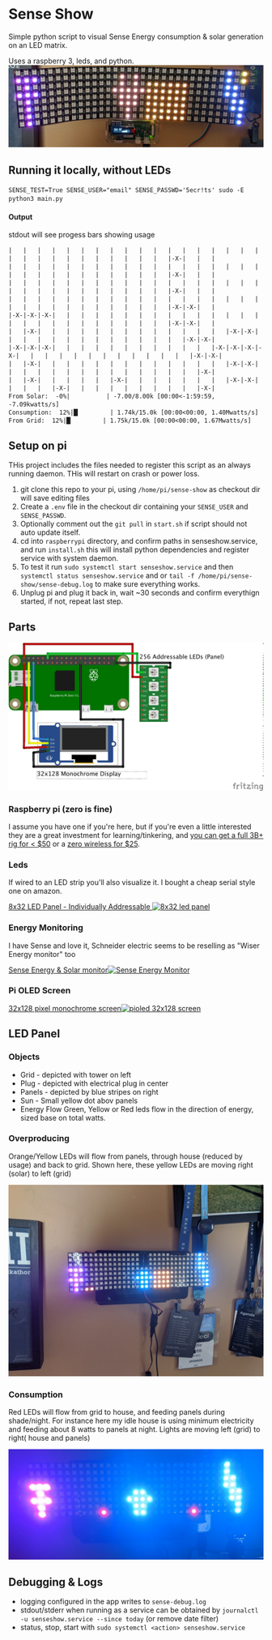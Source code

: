 # Sense Show

Simple python script to visual Sense Energy consumption & solar generation on an LED matrix.

Uses a raspberry 3, leds, and python.
![Picture of led panel, raspberry pi zero w and screen](/assets/overproduce-oled.jpg)

## Running it locally, without LEDs
`SENSE_TEST=True SENSE_USER="email" SENSE_PASSWD='5ecr!ts' sudo -E python3 main.py`

#### Output

stdout will see progess bars showing usage

```
|   |   |   |   |   |   |   |   |   |   |   |   |   |   |   |   |   |   |   |   |   |   |   |   |   |   |   |   |   |-X-|   |   |
|   |   |   |   |   |   |   |   |   |   |   |   |   |   |   |   |   |   |   |   |   |   |   |   |   |   |   |   |   |-X-|   |   |
|   |   |   |   |   |   |   |   |   |   |   |   |   |   |   |   |   |   |   |   |   |   |   |   |   |   |   |   |   |-X-|   |   |
|   |   |   |   |   |   |   |   |   |   |   |   |   |   |   |   |   |   |   |   |   |   |   |   |   |   |   |   |   |-X-|-X-|   |
|-X-|-X-|-X-|   |   |   |   |   |   |   |   |   |   |   |   |   |   |   |   |   |   |   |   |   |   |   |   |   |   |-X-|-X-|   |
|   |-X-|   |   |   |   |   |   |   |   |   |   |   |   |   |-X-|-X-|   |   |   |   |   |   |   |   |   |   |   |   |   |-X-|-X-|
|-X-|-X-|-X-|   |   |   |   |   |   |   |   |   |   |   |-X-|-X-|-X-|-X-|   |   |   |   |   |   |   |   |   |   |   |   |-X-|-X-|
|   |-X-|   |   |   |   |   |   |   |   |   |   |   |   |   |-X-|-X-|   |   |   |   |   |   |   |   |   |   |   |   |   |   |-X-|
|   |-X-|   |   |   |   |   |-X-|   |   |   |   |   |   |   |-X-|-X-|   |   |   |   |-X-|   |   |   |   |   |   |   |   |   |-X-|
From Solar:  -0%|          | -7.00/8.00k [00:00<-1:59:59, -7.09kwatts/s]
Consumption:  12%|█▏        | 1.74k/15.0k [00:00<00:00, 1.40Mwatts/s]
From Grid:  12%|█▏        | 1.75k/15.0k [00:00<00:00, 1.67Mwatts/s]
```

## Setup on pi
THis project includes the files needed to register this script as an always running daemon. THis will restart on crash or power loss.

1) git clone this repo to your pi, using `/home/pi/sense-show` as checkout dir will save editing files
2) Create a `.env` file in the checkout dir containing your `SENSE_USER` and `SENSE_PASSWD`.
2) Optionally comment out the `git pull` in `start.sh` if script should not auto update itself.
2) cd into `raspberrypi` directory, and confirm paths in senseshow.service, and run `install.sh` this will install python dependencies and register service with system daemon.
3) To test it run `sudo systemctl start senseshow.service` and then `systemctl status senseshow.service` and or `tail -f /home/pi/sense-show/sense-debug.log` to make sure everything works.
4) Unplug pi and plug it back in, wait ~30 seconds and confirm everythign started, if not, repeat last step.



## Parts

![Wiring Schematic/Breadboard Visual](/assets/sense-show_bb.png)

### Raspberry pi (zero is fine)

I assume you have one if you're here, but if you're even a little interested they are a great investment for learning/tinkering, and [you can get a full 3B+ rig for < $50](https://amzn.to/3aJ90TA) or a [zero wireless for $25](https://amzn.to/36FntwW).

### Leds

If wired to an LED strip you'll also visualize it. I bought a cheap serial style one on amazon.

[8x32 LED Panel - Individually Addressable
![8x32 led panel](https://ws-na.amazon-adsystem.com/widgets/q?_encoding=UTF8&ASIN=B07P5TSKX8&Format=_SL160_&ID=AsinImage&MarketPlace=US&ServiceVersion=20070822&WS=1&tag=eddiewebb-20&language=en_US)](https://amzn.to/2RoNRGH)

### Energy Monitoring

I have Sense and love it, Schneider electric seems to be reselling as "Wiser Energy monitor" too

[Sense Energy & Solar monitor![Sense Energy Monitor](https://ws-na.amazon-adsystem.com/widgets/q?_encoding=UTF8&ASIN=B075K51T9X&Format=_SL160_&ID=AsinImage&MarketPlace=US&ServiceVersion=20070822&WS=1&tag=eddiewebb-20&language=en_US)](https://amzn.to/38BcGVD)

### Pi OLED Screen
[32x128 pixel monochrome screen![pioled 32x128 screen](https://ir-na.amazon-adsystem.com/e/ir?t=eddiewebb-20&language=en_US&l=li2&o=1&a=B07T4LGTWT)](https://amzn.to/2RG1KR1)


## LED Panel

### Objects
- Grid - depicted with tower on left
- Plug - depicted with electrical plug in center
- Panels - depicted by blue stripes on right
- Sun - Small yellow dot abov panels
- Energy Flow Green, Yellow or Red leds flow in the direction of energy, sized base on total watts.

### Overproducing

Orange/Yellow LEDs will flow from panels, through house (reduced by usage) and back to grid. Shown here, these yellow LEDs are moving right (solar) to left (grid)

![Overproducing](/assets/overproduce.jpg)

### Consumption

Red LEDs will flow from grid to house, and feeding panels during shade/night.  For instance here my idle house is using minimum electricity and feeding about 8 watts to panels at night. Lights are moving left (grid) to right( house and panels)

![NIghtly consumption](/assets/night.jpg)



## Debugging & Logs
- logging configured in the app writes to `sense-debug.log`
- stdout/stderr when running as a service can be obtained by `journalctl -u senseshow.service --since today`  (or remove date filter)
- status, stop, start with `sudo systemctl <action> senseshow.service`